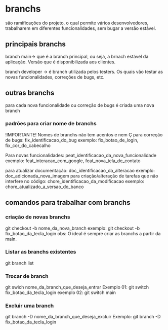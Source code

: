 # branchs
são ramificações do projeto, o qual permite vários desenvolvedores, trabalharem em diferentes funcionalidades, sem bugar a versão estável.

## principais branchs
branch main-> que é a branch principal, ou seja, a brnach estável da aplicação. Versão que é disponibilizada aos clientes.

branch developer -> é branch utilizada pelos testers. Os quais vão testar as novas funcionalidades, correções de bugs, etc.

## outras branchs 
para cada nova funcionalidade ou correção de bugs é criada uma nova branch

### padrões para criar nome de branchs
!IMPORTANTE! Nomes de branchs não tem acentos e nem Ç
para correção de bugs: fix_identificacao_do_bug
exemplo: fix_botao_de_login, fix_cor_do_cabecalho

Para novas funcionalidades:
peat_identificacao_da_nova_funcionalidade
exemplo: feat_interacao_com_google, feat_nova_tela_de_contato

para atualizar  documentação: doc_identificacao_da_alteracao
exemplo: doc_adicionada_nova_imagem
para criação/alteração de tarefas que não interfere no código:
chore_identificacao_da_modificacao
exemplo: chore_atualizado_a_versao_do_banco

## comandos para trabalhar com branchs
### criação de novas branchs
git checkout -b nome_da_nova_branch
exemplo: git checkout -b fix_botao_da_tecla_login
obs: O ideal é sempre criar as branchs a partir da main.

### Listar as branchs existentes
git branch list

### Trocar de branch
git swich nome_da_branch_que_deseja_entrar
Exemplo 01: git switch fix_botao_da_tecla_login
exemplo 02: git switch main

### Excluir uma branch
git branch -D nome_da_branch_que_deseja_excluir
Exemplo: git branch -D fix_botao_da_tecla_login
